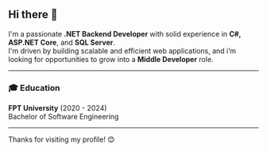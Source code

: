## Hi there 👋

I'm a passionate **.NET Backend Developer** with solid experience in **C#, ASP.NET Core**, and **SQL Server**.  
I'm driven by building scalable and efficient web applications, and i’m looking for opportunities to grow into a **Middle Developer** role.

---
### 🎓 Education
**FPT University** (2020 - 2024)  
Bachelor of Software Engineering  

---

Thanks for visiting my profile! 😊
